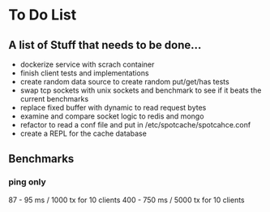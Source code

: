 # To Do List

## A list of Stuff that needs to be done...

* dockerize service with scrach container
* finish client tests and implementations
* create random data source to create random put/get/has tests
* swap tcp sockets with unix sockets and benchmark to see if it beats the current benchmarks
* replace fixed buffer with dynamic to read request bytes
* examine and compare socket logic to redis and mongo
* refactor to read a conf file and put in /etc/spotcache/spotcahce.conf
* create a REPL for the cache database 

## Benchmarks

### ping only

87 - 95 ms / 1000 tx for 10 clients
400 - 750 ms / 5000 tx for 10 clients


